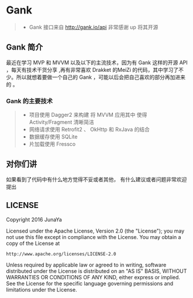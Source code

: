 # Gank

> * Gank 接口来自 http://gank.io/api 非常感谢 up 将其开源 

## Gank 简介 
  最近在学习 MVP 和 MVVM 以及以下的主流技术，因为有 Gank 这样的开源 API ，每天有技术干货分享 ,再有非常喜欢 Drakket 的MeiZi 的代码，其中学习了不少。所以就想着要做一个自己的 Gank ，可能以后会把自己喜欢的部分再加进来的 。
### Gank 的主要技术
> * 项目使用 Dagger2 来构建 将 MVVM 应用其中 使得 Activity/Fragment 清晰简洁
> * 网络请求使用 Retrofit2 、 OkHttp  和 RxJava 的结合
> * 数据缓存使用 SQLite 
> * 片加载使用 Fressco

## 对你们讲
 如果看到了代码中有什么地方觉得不妥或者其他， 有什么建议或者问题非常欢迎提出
## LICENSE

Copyright 2016 JunaYa

Licensed under the Apache License, Version 2.0 (the "License");
you may not use this file except in compliance with the License.
You may obtain a copy of the License at

    http://www.apache.org/licenses/LICENSE-2.0

Unless required by applicable law or agreed to in writing, software
distributed under the License is distributed on an "AS IS" BASIS,
WITHOUT WARRANTIES OR CONDITIONS OF ANY KIND, either express or implied.
See the License for the specific language governing permissions and
limitations under the License.
